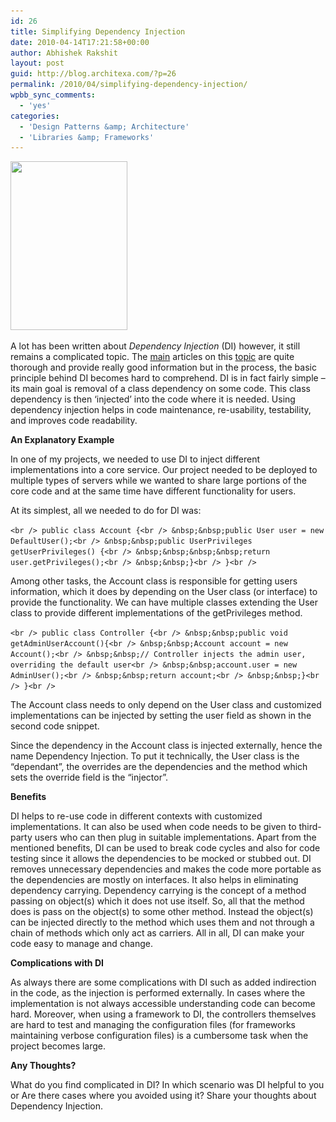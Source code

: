 ```yaml
---
id: 26
title: Simplifying Dependency Injection
date: 2010-04-14T17:21:58+00:00
author: Abhishek Rakshit
layout: post
guid: http://blog.architexa.com/?p=26
permalink: /2010/04/simplifying-dependency-injection/
wpbb_sync_comments:
  - 'yes'
categories:
  - 'Design Patterns &amp; Architecture'
  - 'Libraries &amp; Frameworks'
---
```

<!--S-ButtonZ 1.1.5 Start-->

<div style="float: left; width: 42px; padding-right: 10px; margin: 0 -52px 0 0; position: relative; left: -62px; top: 8px">
</div>

<!--S-ButtonZ 1.1.5 End-->

[<img class="size-medium wp-image-27 alignright" title="Dependency Injection" src="assets/uploads/2010/04/vilcus-plug-it-in-208x300.jpg" alt="" width="187" height="270" srcset="assets/uploads/2010/04/vilcus-plug-it-in-208x300.jpg 208w, assets/uploads/2010/04/vilcus-plug-it-in.jpg 533w" sizes="(max-width: 187px) 100vw, 187px" />](assets/uploads/2010/04/vilcus-plug-it-in.jpg)
  
A lot has been written about _Dependency Injection_ (DI) however, it still remains a complicated topic. The [main](http://martinfowler.com/articles/injection.html) articles on this [topic](http://en.wikipedia.org/wiki/Dependency_injection) are quite thorough and provide really good information but in the process, the basic principle behind DI becomes hard to comprehend. DI is in fact fairly simple &#8211; its main goal is removal of a class dependency on some code. This class dependency is then &#8216;injected&#8217; into the code where it is needed. Using dependency injection helps in code maintenance, re-usability, testability, and improves code readability.

**An Explanatory Example**
  
In one of my projects, we needed to use DI to inject different implementations into a core service. Our project needed to be deployed to multiple types of servers while we wanted to share large portions of the core code and at the same time have different functionality for users.

<!--more-->


  
At its simplest, all we needed to do for DI was:

`<br />
public class Account {<br />
&nbsp;&nbsp;public User user = new DefaultUser();<br />
&nbsp;&nbsp;public UserPrivileges getUserPrivileges() {<br />
&nbsp;&nbsp;&nbsp;&nbsp;return user.getPrivileges();<br />
&nbsp;&nbsp;}<br />
}<br />
` 

Among other tasks, the Account class is responsible for getting users information, which it does by depending on the User class (or interface) to provide the functionality. We can have multiple classes extending the User class to provide different implementations of the getPrivileges method.

`<br />
public class Controller {<br />
&nbsp;&nbsp;public void getAdminUserAccount(){<br />
&nbsp;&nbsp;Account account = new Account();<br />
&nbsp;&nbsp;// Controller injects the admin user, overriding the default user<br />
&nbsp;&nbsp;account.user = new AdminUser();<br />
&nbsp;&nbsp;return account;<br />
&nbsp;&nbsp;}<br />
}<br />
` 
  
The Account class needs to only depend on the User class and customized implementations can be injected by setting the user field as shown in the second code snippet.

Since the dependency in the Account class is injected externally, hence the name Dependency Injection. To put it technically, the User class is the &#8220;dependant&#8221;, the overrides are the dependencies and the method which sets the override field is the &#8220;injector&#8221;.

**Benefits**
  
DI helps to re-use code in different contexts with customized implementations. It can also be used when code needs to be given to third-party users who can then plug in suitable implementations. Apart from the mentioned benefits, DI can be used to break code cycles and also for code testing since it allows the dependencies to be mocked or stubbed out. DI removes unnecessary dependencies and makes the code more portable as the dependencies are mostly on interfaces. It also helps in eliminating dependency carrying. Dependency carrying is the concept of a method passing on object(s) which it does not use itself. So, all that the method does is pass on the object(s) to some other method. Instead the object(s) can be injected directly to the method which uses them and not through a chain of methods which only act as carriers. All in all, DI can make your code easy to manage and change.

**Complications with DI**
  
As always there are some complications with DI such as added indirection in the code, as the injection is performed externally. In cases where the implementation is not always accessible understanding code can become hard. Moreover, when using a framework to DI, the controllers themselves are hard to test and managing the configuration files (for frameworks maintaining verbose configuration files) is a cumbersome task when the project becomes large.

**Any Thoughts?**
  
What do you find complicated in DI? In which scenario was DI helpful to you or Are there cases where you avoided using it? Share your thoughts about Dependency Injection.

<span style="font-size: 0.8em;"><em><br /> </em> </span>

<div style="clear:both;">
  &nbsp;
</div>